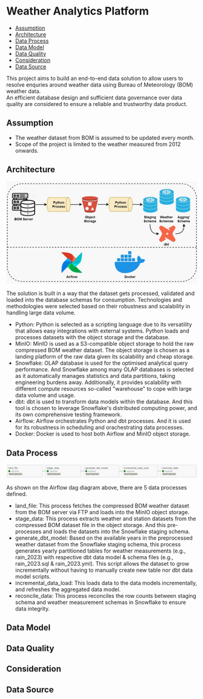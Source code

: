 # Weather Analytics Platform
- [Assumption](#Assumption)
- [Architecture](#Architecture)
- [Data Process](#Data-Process)
- [Data Model](#Data-Model)
- [Data Quality](#Data-Quality)
- [Consideration](#Consideration)
- [Data Source](#Data-Source)

This project aims to build an end-to-end data solution to allow users to resolve enquries around weather data using Bureau of Meteorology (BOM) weather data. <br>
An efficient database design and sufficient data governance over data quality are considered to ensure a reliable and trustworthy data product.

## Assumption
- The weather dataset from BOM is assumed to be updated every month.
- Scope of the project is limited to the weather measured from 2012 onwards.

## Architecture
<img src="./images/architecture diagram.JPG" width="800">

The solution is built in a way that the dataset gets processed, validated and loaded into the database schemas for consumption.
Technologies and methodologies were selected based on their robustness and scalability in handling large data volume.

- Python: Python is selected as a scripting language due to its versatility that allows 
easy integrations with external systems. Python loads and processes datasets with the object
storage and the database.
- MinIO: MinIO is used as a S3-compatible object storage to hold the raw compressed BOM weather
dataset. The object storage is chosen as a landing platform of the raw data given its scalability and cheap storage.
- Snowflake: OLAP database is used for the optimised analytical query performance. And Snowflake among many OLAP databases is selected as it automatically manages statistics and
data partitions, taking engineering burdens away. Additionally, it provides scalability with
different compute resources so-called "warehouse" to cope with large data volume and usage.
- dbt: dbt is used to transform data models within the database. And this tool is chosen to
leverage Snowflake's distributed computing power, and its own comprehensive testing framework.
- Airflow: Airflow orchestrates Python and dbt processes. And it is used for its robustness in
scheduling and orachestrating data processes.
- Docker: Docker is used to host both Airflow and MinIO object storage.

## Data Process
<img src="./images/airflow dag.png" width="800">

As shown on the Airflow dag diagram above, there are 5 data processes defined.
- land_file: This process fetches the compressed BOM weather dataset from the BOM
server via FTP and loads into the MinIO object storage.
- stage_data: This process extracts weather and station datasets from the
compressed BOM dataset file in the object storage. And this pre-processes and
loads the datasets into the Snowflake staging schema.
- generate_dbt_model: Based on the available years in the preprocessed weather dataset
from the Snowflake staging schema, this process generates yearly partitioned tables for
weather measurements (e.g., rain_2023) with respective dbt data model & schema files (e.g., rain_2023.sql & rain_2023.yml). 
This script allows the dataset to grow incrementally without having to manually create new table nor dbt data model scripts.
- incremental_data_load: This loads data to the data models incrementally, and refreshes
the aggregated data model.
- reconcile_data: This process reconciles the row counts between staging schema and
weather measurement schemas in Snowflake to ensure data integrity.

## Data Model


## Data Quality


## Consideration


## Data Source

